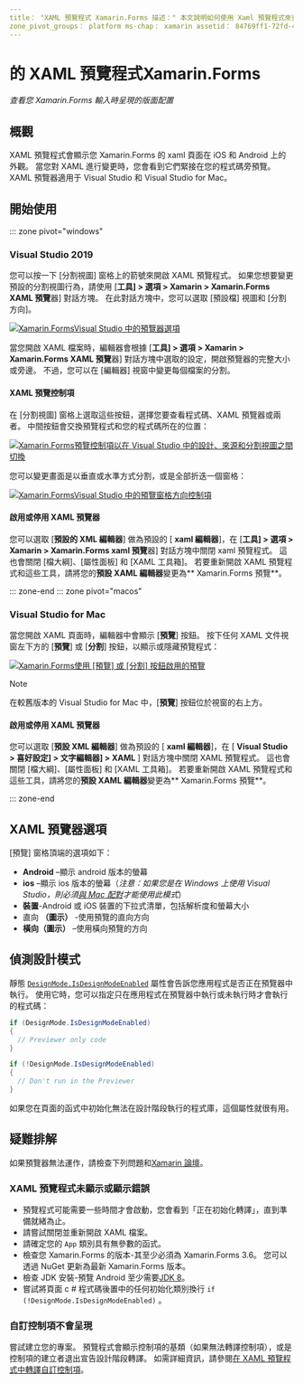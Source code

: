 ```yaml
---
title： "XAML 預覽程式 Xamarin.Forms 描述：" 本文說明如何使用 Xaml 預覽程式來查看您在 Xamarin.Forms 輸入時所呈現的版面配置。 XAML 預覽程式適用于 Mac Visual Studio 2019 和 Visual Studio 2019。」
zone_pivot_groups： platform ms-chap： xamarin assetid： 84769ff1-72fd-4c44-8251-dd6d5bf8c7b2 ms. 技術： xamarin-表單作者： maddyleger1 ms. author： maleger ms. date：03/16/2020 否-loc： [ Xamarin.Forms ， Xamarin.Essentials ]
---
```


# <a name="xaml-previewer-for-xamarinforms"></a>的 XAML 預覽程式Xamarin.Forms

_查看您 Xamarin.Forms 輸入時呈現的版面配置_

## <a name="overview"></a>概觀

XAML 預覽程式會顯示您 Xamarin.Forms 的 xaml 頁面在 iOS 和 Android 上的外觀。 當您對 XAML 進行變更時，您會看到它們緊接在您的程式碼旁預覽。 XAML 預覽器適用于 Visual Studio 和 Visual Studio for Mac。

## <a name="getting-started"></a>開始使用

::: zone pivot="windows"

### <a name="visual-studio-2019"></a>Visual Studio 2019

您可以按一下 [分割視圖] 窗格上的箭號來開啟 XAML 預覽程式。 如果您想要變更預設的分割視圖行為，請使用 [**工具] > 選項 > Xamarin > Xamarin.Forms XAML 預覽**器] 對話方塊。 在此對話方塊中，您可以選取 [預設檔] 視圖和 [分割方向]。

[![Xamarin.FormsVisual Studio 中的預覽器選項](xaml-previewer-images/xamlp-options-vs-sm.png "[!OP.Visual Studio 中的非 LOC （Xamarin）] 預覽器選項")](xaml-previewer-images/xamlp-options-vs-lg.png#lightbox)

當您開啟 XAML 檔案時，編輯器會根據 [**工具] > 選項 > Xamarin > Xamarin.Forms XAML 預覽**器] 對話方塊中選取的設定，開啟預覽器的完整大小或旁邊。 不過，您可以在 [編輯器] 視窗中變更每個檔案的分割。

#### <a name="xaml-preview-controls"></a>XAML 預覽控制項

在 [分割視圖] 窗格上選取這些按鈕，選擇您要查看程式碼、XAML 預覽器或兩者。 中間按鈕會交換預覽程式和您的程式碼所在的位置：

[![Xamarin.Forms預覽控制項以在 Visual Studio 中的設計、來源和分割視圖之間切換](xaml-previewer-images/xamlp-controls-splitview-vs-sm.png "[!OP.無 LOC （Xamarin）] 預覽器控制項，可在 Visual Studio 的設計、來源和分割視圖之間切換")](xaml-previewer-images/xamlp-controls-splitview-vs-lg.png#lightbox)

您可以變更畫面是以垂直或水準方式分割，或是全部折迭一個窗格：

[![Xamarin.FormsVisual Studio 中的預覽窗格方向控制項](xaml-previewer-images/xamlp-controls-orientation-vs-sm.png "[!OP.無 LOC （Xamarin）] Visual Studio 中的預覽窗格方向控制項")](xaml-previewer-images/xamlp-controls-orientation-vs-lg.png#lightbox)

#### <a name="enable-or-disable-the-xaml-previewer"></a>啟用或停用 XAML 預覽器

您可以選取 [**預設的 XML 編輯器**] 做為預設的 [ **xaml 編輯器**]，在 [**工具] > 選項 > Xamarin > Xamarin.Forms xaml 預覽**器] 對話方塊中關閉 xaml 預覽程式。 這也會關閉 [檔大綱]、[屬性面板] 和 [XAML 工具箱]。 若要重新開啟 XAML 預覽程式和這些工具，請將您的**預設 XAML 編輯器**變更為** Xamarin.Forms 預覽**。

::: zone-end
::: zone pivot="macos"

### <a name="visual-studio-for-mac"></a>Visual Studio for Mac

當您開啟 XAML 頁面時，編輯器中會顯示 [**預覽**] 按鈕。 按下任何 XAML 文件視窗左下方的 [**預覽**] 或 [**分割**] 按鈕，以顯示或隱藏預覽程式：

[![Xamarin.Forms使用 [預覽] 或 [分割] 按鈕啟用的預覽](xaml-previewer-images/xamlp-list-sml.png)](xaml-previewer-images/xamlp-list.png#lightbox)

> [!NOTE]
> 在較舊版本的 Visual Studio for Mac 中，[**預覽**] 按鈕位於視窗的右上方。

#### <a name="enable-or-disable-the-xaml-previewer"></a>啟用或停用 XAML 預覽器

您可以選取 [**預設 XML 編輯器**] 做為預設的 [ **xaml 編輯器**]，在 [ **Visual Studio > 喜好設定] > 文字編輯器] > XAML** ] 對話方塊中關閉 XAML 預覽程式。 這也會關閉 [檔大綱]、[屬性面板] 和 [XAML 工具箱]。 若要重新開啟 XAML 預覽程式和這些工具，請將您的**預設 XAML 編輯器**變更為** Xamarin.Forms 預覽**。

::: zone-end

## <a name="xaml-previewer-options"></a>XAML 預覽器選項

[預覽] 窗格頂端的選項如下：

* **Android** –顯示 android 版本的螢幕
* **ios** –顯示 ios 版本的螢幕（*注意：如果您是在 Windows 上使用 Visual Studio，則必須[與 Mac 配對](~/ios/get-started/installation/windows/connecting-to-mac/index.md)才能使用此模式*）
* **裝置**-Android 或 iOS 裝置的下拉式清單，包括解析度和螢幕大小
* 直向 **（圖示）** -使用預覽的直向方向
* **橫向（圖示）** –使用橫向預覽的方向

## <a name="detect-design-mode"></a>偵測設計模式

靜態 [`DesignMode.IsDesignModeEnabled`](xref:Xamarin.Forms.DesignMode.IsDesignModeEnabled) 屬性會告訴您應用程式是否正在預覽器中執行。 使用它時，您可以指定只在應用程式在預覽器中執行或未執行時才會執行的程式碼：

```csharp
if (DesignMode.IsDesignModeEnabled)
{
  // Previewer only code  
}

if (!DesignMode.IsDesignModeEnabled)
{
  // Don't run in the Previewer  
}
```

如果您在頁面的函式中初始化無法在設計階段執行的程式庫，這個屬性就很有用。

## <a name="troubleshooting"></a>疑難排解

如果預覽器無法運作，請檢查下列問題和[Xamarin 論壇](https://forums.xamarin.com/categories/xamarin-forms)。

### <a name="xaml-previewer-isnt-showing-or-shows-an-error"></a>XAML 預覽程式未顯示或顯示錯誤

* 預覽程式可能需要一些時間才會啟動，您會看到「正在初始化轉譯」，直到準備就緒為止。
* 請嘗試關閉並重新開啟 XAML 檔案。
* 請確定您的 `App` 類別具有無參數的函式。
* 檢查您 Xamarin.Forms 的版本-其至少必須為 Xamarin.Forms 3.6。 您可以透過 NuGet 更新為最新 Xamarin.Forms 版本。
* 檢查 JDK 安裝-預覽 Android 至少需要[JDK 8](https://www.oracle.com/technetwork/java/javase/downloads/index.html)。
* 嘗試將頁面 c # 程式碼後置中的任何初始化類別換行 `if (!DesignMode.IsDesignModeEnabled)` 。

### <a name="custom-controls-arent-rendering"></a>自訂控制項不會呈現

嘗試建立您的專案。 預覽程式會顯示控制項的基類（如果無法轉譯控制項），或是控制項的建立者退出宣告設計階段轉譯。 如需詳細資訊，請參閱[在 XAML 預覽程式中轉譯自訂控制項](render-custom-controls.md)。
